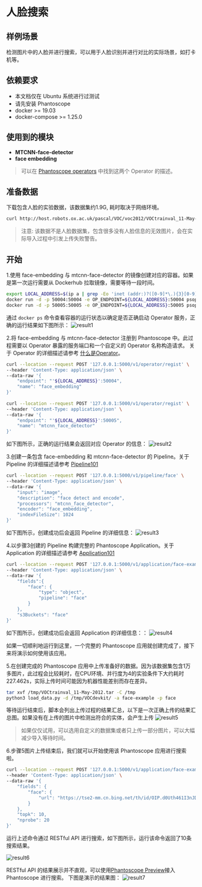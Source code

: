 # 人脸搜索

##  样例场景
检测图片中的人脸并进行搜索，可以用于人脸识别并进行对比的实际场景，如打卡机等。

## 依赖要求
- 本文档仅在 Ubuntu 系统进行过测试
- 请先安装 Phantoscope
- docker >= 19.03
- docker-compose >= 1.25.0

##  使用到的模块
- **MTCNN-face-detector**  
- **face embedding**  
> 可以在 [Phantoscope operators](https://github.com/zilliztech/phantoscope/blob/master/operators/README.md) 中找到这两个 Operator 的描述。

##  准备数据
下载包含人脸的实验数据，该数据集约1.9G, 耗时取决于网络环境。

```bash
curl http://host.robots.ox.ac.uk/pascal/VOC/voc2012/VOCtrainval_11-May-2012.tar -o /tmp/VOCtrainval_11-May-2012.tar
```
> 注意: 该数据不是人脸数据集，包含很多没有人脸信息的无效图片，会在实际导入过程中引发上传失败警告。

## 开始
1.使用 face-embedding 与 mtcnn-face-detector 的镜像创建对应的容器。如果是第一次运行需要从 Dockerhub 拉取镜像，需要等待一段时间。
```bash
export LOCAL_ADDRESS=$(ip a | grep -Eo 'inet (addr:)?([0-9]*\.){3}[0-9]*' | grep -Eo '([0-9]*\.){3}[0-9]*' | grep -v '127.0.0.1'| head -n 1)
docker run -d -p 50004:50004 -e OP_ENDPOINT=${LOCAL_ADDRESS}:50004 psoperator/face-encoder:latest
docker run -d -p 50005:50005 -e OP_ENDPOINT=${LOCAL_ADDRESS}:50005 psoperator/face-detector:latest
```
通过 ```docker ps``` 命令查看容器的运行状态以确定是否正确启动 Operator 服务，正确的运行结果如下图所示：
![result1](/.github/example/face-example1.png)

2.将 face-embedding 与 mtcnn-face-detector 注册到 Phantoscope 中。此过程需要以 Operator 暴露的服务端口和一个自定义的 Operator 名称构造请求。
关于 Operator 的详细描述请参考 [什么是Operator](https://github.com/zilliztech/phantoscope/blob/master/docs/site/zh-CN/tutorials/operator.md)。
```bash
curl --location --request POST '127.0.0.1:5000/v1/operator/regist' \
--header 'Content-Type: application/json' \
--data-raw '{
    "endpoint": "'${LOCAL_ADDRESS}':50004",
    "name": "face_embedding"
}'
	
curl --location --request POST '127.0.0.1:5000/v1/operator/regist' \
--header 'Content-Type: application/json' \
--data-raw '{
    "endpoint": "'${LOCAL_ADDRESS}':50005",
    "name": "mtcnn_face_detector"
}'
```

如下图所示，正确的运行结果会返回对应 Operator 的信息：
![result2](/.github/example/face-example2.png)

3.创建一条包含 face-embedding 和 mtcnn-face-detector 的 Pipeline。关于 Pipeline 的详细描述请参考 [Pipeline101]()
```bash
curl --location --request POST '127.0.0.1:5000/v1/pipeline/face' \
--header 'Content-Type: application/json' \
--data-raw '{
	"input": "image",
	"description": "face detect and encode",
	"processors": "mtcnn_face_detector",
	"encoder": "face_embedding",
	"indexFileSize": 1024
}'
```
如下图所示，创建成功后会返回 Pipeline 的详细信息：
![result3](/.github/example/face-example3.png)

4.以步骤3创建的 Pipeline 构建完整的 Phantoscope Application。关于 Application 的详细描述请参考 [Application101]()
```bash
curl --location --request POST '127.0.0.1:5000/v1/application/face-example' \
--header 'Content-Type: application/json' \
--data-raw '{
    "fields":{
        "face": {
            "type": "object",
            "pipeline": "face"
        }
    },
    "s3Buckets": "face"
}'
```
如下图所示，创建成功后会返回 Application 的详细信息：：
![result4](/.github/example/face-example4.png)

如果一切顺利地运行到这里，一个完整的 Phantoscope 应用就创建完成了，接下来将演示如何使用该应用。

5.在创建完成的 Phantoscope 应用中上传准备好的数据。因为该数据集包含1万多图片，此过程会比较耗时，在CPU环境、并行度为4的实验条件下大约耗时 227.462s，实际上传时间可能因为机器性能差别而存在差异。
```bash
tar xvf /tmp/VOCtrainval_11-May-2012.tar -C /tmp
python3 load_data.py -d /tmp/VOCdevkit/ -a face-example -p face
```
等待运行结束后，脚本会列出上传过程的结果汇总，以下是一次正确上传的结果汇总图。如果没有在上传的图片中检测出符合的实体，会产生上传
![result5](/.github/example/face-example5.png)
> 如果仅仅试用，可以选用自定义的数据集或者只上传一部分图片，可以大幅减少导入等待时间。

6.步骤5图片上传结束后，我们就可以开始使用该 Phantoscope 应用进行搜索啦。
```bash
curl --location --request POST '127.0.0.1:5000/v1/application/face-example/search' \
--header 'Content-Type: application/json' \
--data-raw '{
	"fields": {
        "face": {
            "url": "https://tse2-mm.cn.bing.net/th/id/OIP.d0Uth461I3nJDr28WXudhgHaHa?w=204&h=189&c=7&o=5&dpr=2&pid=1.7"
        }
    },
    "topk": 10,
    "nprobe": 20
}'
```
运行上述命令通过 RESTful API 进行搜索，如下图所示，运行该命令返回了10条搜索结果。

![result6](/.github/example/face-example6.png)

RESTful API 的结果展示并不直观，可以使用[Phantoscope Preview](https://github.com/zilliztech/phantoscope/blob/master/docs/site/zh-CN/tutorials/preview.md)接入 Phantoscope 进行搜索。
下图是演示的结果图：
![result7](/.github/example/face-example7.png)

